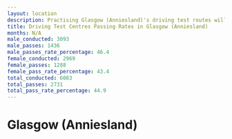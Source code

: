 ```yaml
---
layout: location
description: Practising Glasgow (Anniesland)'s driving test routes will help you become more confident in your gear-changing abilities.
title: Driving Test Centres Passing Rates in Glasgow (Anniesland)
months: N/A
male_conducted: 3093
male_passes: 1436
male_passes_rate_percentage: 46.4
female_conducted: 2969
female_passes: 1288
female_pass_rate_percentage: 43.4
total_conducted: 6083
total_passes: 2731
total_pass_rate_percentage: 44.9
---
```


# Glasgow (Anniesland)
